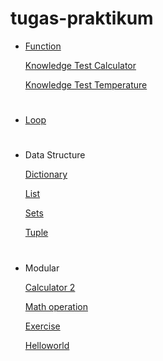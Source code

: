 # tugas-praktikum

* [Function](https://github.com/yeloranran/dasarpemrograman/blob/0016e8fc92051be82ff99e8118c066957c12a2e7/fungtion.ipynb)

   [Knowledge Test Calculator](https://github.com/yeloranran/dasarpemrograman/blob/452cc2e5091a7b62d1467ce2244840eb10de6afb/Fungtion_calculator.ipynb)

   [Knowledge Test Temperature](https://github.com/yeloranran/dasarpemrograman/blob/452cc2e5091a7b62d1467ce2244840eb10de6afb/Fungtion_celsius%20fahrenheit.ipynb)

#
* [Loop](https://github.com/yeloranran/dasarpemrograman/blob/452cc2e5091a7b62d1467ce2244840eb10de6afb/looping.ipynb)

#
* Data Structure
    
   [Dictionary](https://github.com/yeloranran/dasarpemrograman/blob/452cc2e5091a7b62d1467ce2244840eb10de6afb/Data%20Structure_Dictionary.ipynb)
    
   [List](https://github.com/yeloranran/dasarpemrograman/blob/452cc2e5091a7b62d1467ce2244840eb10de6afb/Data%20Structure_List.ipynb)
   
   [Sets](https://github.com/yeloranran/dasarpemrograman/blob/452cc2e5091a7b62d1467ce2244840eb10de6afb/Data%20Structure_Sets.ipynb)

   [Tuple](https://github.com/yeloranran/dasarpemrograman/blob/452cc2e5091a7b62d1467ce2244840eb10de6afb/Data%20Structure_Tuple.ipynb)

#
* Modular
    
   [Calculator 2](https://github.com/yeloranran/dasarpemrograman/blob/7effca08e65f5b855ef52e4d38fb947b49289734/calculator2_app.py)
   
   [Math operation](https://github.com/yeloranran/dasarpemrograman/blob/7effca08e65f5b855ef52e4d38fb947b49289734/math_operation.py)

   [Exercise](https://github.com/yeloranran/dasarpemrograman/blob/405b0796fcbdc321bc4bca1133dd2f31913d5e93/exercise.py)

   [Helloworld](https://github.com/yeloranran/dasarpemrograman/blob/405b0796fcbdc321bc4bca1133dd2f31913d5e93/helloWorld.py)
